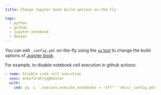 ```yaml
---
title: Change Jupyter book build options on-the-fly

tags:
  - python
  - github
  - jupyter-notebook
  - devops
---
```


You can edit `_config.yml` on-the-fly using the [`yq` tool](https://github.com/mikefarah/yq) to change the build options of  [Jupyter book](https://jupyterbook.org/en/stable/).

For example, to disable notebook cell execution in github actions:

```yaml
- name: Disable code cell execution
  uses: mikefarah/yq@master
  with:
    cmd: yq -i '.execute.execute_notebooks = "off"' 'docs/_config.yml'
```
